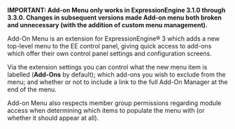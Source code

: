 **IMPORTANT: Add-on Menu only works in ExpressionEngine 3.1.0 through 3.3.0. Changes in subsequent versions made Add-on menu both broken and unnecessary (with the addition of custom menu management).**

Add-On Menu is an extension for ExpressionEngine&reg; 3 which adds a new top-level menu to the EE control panel, giving quick access to add-ons which offer their own control panel settings and configuration screens.

Via the extension settings you can control what the new menu item is labelled (**Add-Ons** by default); which add-ons you wish to exclude from the menu; and whether or not to include a link to the full Add-On Manager at the end of the menu.

Add-on Menu also respects member group permissions regarding module access when determining which items to populate the menu with (or whether it should appear at all).
